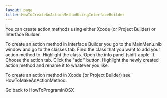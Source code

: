 ```yaml
---
layout: page
title: HowToCreateAnActionMethodUsingInterfaceBuilder
---
```




You can create action methods using either Xcode (or Project Builder) or Interface Builder.

To create an action method in Interface Builder you go to the MainMenu.nib window and go to the classes tab.  Find the class that you want to add your action method to.  Highlight the class.  Open the info panel (shift-apple-I).  Choose the action tab.  Click the "add" button.  Highlight the newly created action method and rename it to whatever you like.

To create an action method in Xcode (or Project Builder) see HowToMakeAnActionMethod.

Go back to HowToProgramInOSX

